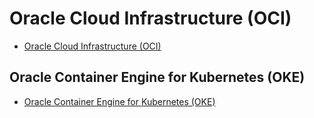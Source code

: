 # Oracle Cloud Infrastructure (OCI)
- [Oracle Cloud Infrastructure (OCI)](https://docs.cloud.oracle.com/en-us/iaas/Content/GSG/Concepts/baremetalintro.htm)

## Oracle Container Engine for Kubernetes (OKE) 
- [Oracle Container Engine for Kubernetes (OKE)](https://docs.cloud.oracle.com/en-us/iaas/Content/ContEng/Concepts/contengoverview.htm)